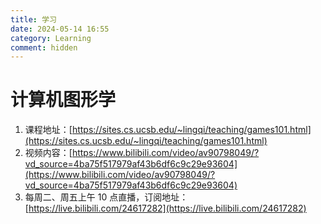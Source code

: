 ```yaml
---
title: 学习
date: 2024-05-14 16:55
category: Learning
comment: hidden
---
```


# 计算机图形学

1. 课程地址：[https://sites.cs.ucsb.edu/~lingqi/teaching/games101.html](https://sites.cs.ucsb.edu/~lingqi/teaching/games101.html)
2. 视频内容：[https://www.bilibili.com/video/av90798049/?vd_source=4ba75f517979af43b6df6c9c29e93604](https://www.bilibili.com/video/av90798049/?vd_source=4ba75f517979af43b6df6c9c29e93604)
3. 每周二、周五上午 10 点直播，订阅地址：[https://live.bilibili.com/24617282](https://live.bilibili.com/24617282)

# 